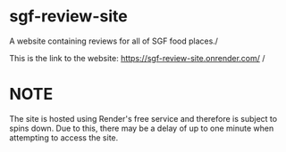 # sgf-review-site
A website containing reviews for all of SGF food places./

This is the link to the website: https://sgf-review-site.onrender.com/ /

# NOTE
The site is hosted using Render's free service and therefore is subject to spins down.
Due to this, there may be a delay of up to one minute when attempting to access the site.


